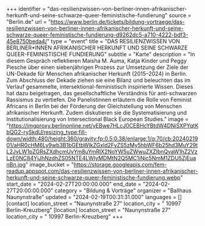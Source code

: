 +++
identifier = "das-resilienzwissen-von-berliner-innen-afrikanischer-herkunft-und-seine-schwarze-queer-feministische-fundierung"
source = "Berlin.de"
url = "https://www.berlin.de/tickets/bildung-vortraege/das-resilienzwissen-von-berliner-innen-afrikanischer-herkunft-und-seine-schwarze-queer-feministische-fundierung-d9262dc5-a710-4222-bdf3-45e8750beda4/"
type = "event"
title = "DAS RESILIENZWISSEN VON BERLINER*INNEN AFRIKANISCHER HERKUNFT UND SEINE SCHWARZE QUEER-FEMINISTISCHE FUNDIERUNG"
subtitle = "Karte"
description = "In diesem Gespräch reflektieren Maisha M. Auma, Katja Kinder und Peggy Piesche über einen siebenjährigen Prozess zur Umsetzung der Ziele der UN-Dekade für Menschen afrikanischer Herkunft (2015–2024) in Berlin. Zum Abschluss der Dekade ziehen sie eine Bilanz und beleuchten das im Verlauf gesammelte, intersektional-feministisch inspirierte Wissen. Dieses hat dazu beigetragen, das gesellschaftliche Verständnis für anti-schwarzen Rassismus zu vertiefen. Die Panelistinnen erläutern die Rolle von Feminist Africans in Berlin bei der Förderung der Gleichstellung von Menschen afrikanischer Herkunft. Zudem diskutieren sie die Systematisierung und Institutionalisierung von Intersectional Black European Studies."
image = "https://imgproxy.berlinonline.net/yEBwe7HLcJ0CEBHcYBtdW4DNiSXPYqtKbQG2-rySkdU/resizing_type:fill-down/width:480/height:360/gravity:fp:0.5:0.38/enlarge:1/q:70/cb:2024021901/aHR0cHM6Ly9wb3B1bGEtbWlkZGxld2FyZS5zMy5hbWF6b25hd3MuY29tL2JvLW1pZGRsZXdhcmUvYm8uYmRlX2NoYW5uZWwuZXZlbnQvaW1hZ2VzLzE0NC84YjJhNzdhZS05NTE4LWIyMDMtN2Q5MC1iNjc5NmM1ZDU5ZjEuanBn.jpg"
image_bucket = "https://storage.googleapis.com/fem-readup.appspot.com/das-resilienzwissen-von-berliner-innen-afrikanischer-herkunft-und-seine-schwarze-queer-feministische-fundierung.webp"
start_date = "2024-02-27T20:00:00.000"
end_date = "2024-02-27T20:00:00.000"
category = "Bildung & Vorträge"
organizer = "Ballhaus Naunynstraße"
updated = "2024-02-19T00:31:31.000"
languages = []
[contact]
location_street = "Naunynstraße 27"
location_city = " 10997 Berlin-Kreuzberg"
[location]
location_street = "Naunynstraße 27"
location_city = " 10997 Berlin-Kreuzberg"
+++